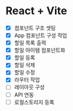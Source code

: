 # React + Vite

-   [x] 컴포넌트 구조 셋팅
-   [x] App 컴포넌트 구성 작업
-   [x] 할일 목록 출력
-   [x] 할일 아이템 컴포넌트화
-   [x] 할일 등록
-   [x] 할일 삭제
-   [x] 할일 수정
-   [x] 라우터 작업
-   [ ] 레이아웃 구성
-   [ ] API 연동
-   [ ] 로컬스토리지 등록
